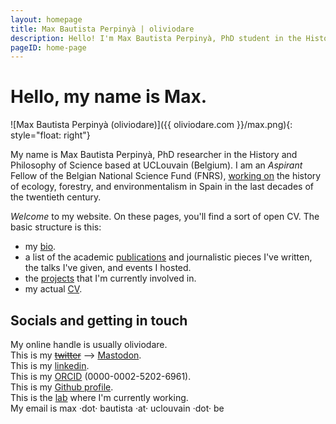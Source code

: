 ```yaml
---
layout: homepage
title: Max Bautista Perpinyà | oliviodare
description: Hello! I'm Max Bautista Perpinyà, PhD student in the History and Philosophy of Science @ UCLouvain (Belgium), working on the history of biodiversity.
pageID: home-page
---
```


# Hello, my name is Max.

![Max Bautista Perpinyà (oliviodare)]({{ oliviodare.com }}/max.png){: style="float: right"}

My name is Max Bautista Perpinyà, PhD researcher in the History and Philosophy of Science based at UCLouvain (Belgium). I am an *Aspirant* Fellow of the Belgian National Science Fund (FNRS), [working on](bio.html#what-i-am-doing-now) the history of ecology, forestry, and environmentalism in Spain in the last decades of the twentieth century.

*Welcome* to my website. On these pages, you'll find a sort of open CV. The basic structure is this:
- my [bio](bio.html).
- a list of the academic [publications](pubs.html) and journalistic pieces I've written, the talks I've given, and events I hosted.
- the [projects](projects.html) that I'm currently involved in.
- my actual <a href="https://oliviodare.github.io/cv/" target="_blank">CV</a>.

## Socials and getting in touch
My online handle is usually oliviodare.<br>
This is my <strike><a href="https://twitter.com/oliviodare" target="_blank">twitter</a></strike> --> <a href="https://scholar.social/@oliviodare" rel="me" target="_blank">Mastodon</a>.  
This is my <a href="https://www.linkedin.com/in/max-bp/" target="_blank">linkedin</a>.  
This is my <a href="https://orcid.org/0000-0002-5202-6961" target="_blank">ORCID</a> (0000-0002-5202-6961).  
This is my <a href="https://github.com/oliviodare" target="_blank">Github profile</a>.  
This is the <a href="https://pencelab.be/" target="_blank">lab</a> where I'm currently working.   
My email is max ·dot· bautista ·at· uclouvain ·dot· be

<!-- ![Max Bautista Perpinyà (oliviodare)]({{ oliviodare.com }}/room.png) -->
